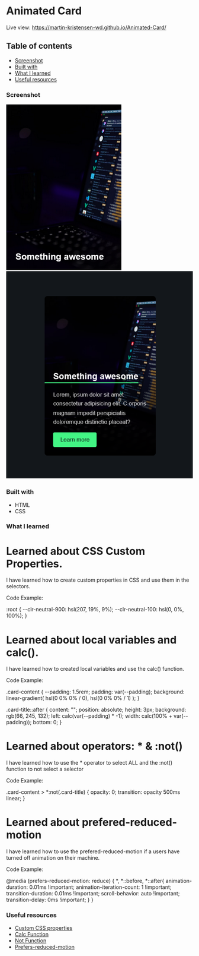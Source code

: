 # Animated Card 

Live view: https://martin-kristensen-wd.github.io/Animated-Card/

## Table of contents

  - [Screenshot](#screenshot)
  - [Built with](#built-with)
  - [What I learned](#what-i-learned)
  - [Useful resources](#useful-resources)


### Screenshot

![](./images/Screenshot1.png)
![](./images/Screenshot2.png)


### Built with

- HTML
- CSS 


### What I learned

# Learned about CSS Custom Properties. 

I have learned how to create custom properties in CSS and use them in the selectors. 

Code Example: 

:root {
  --clr-neutral-900: hsl(207, 19%, 9%); 
  --clr-neutral-100: hsl(0, 0%, 100%); 
}


# Learned about local variables and calc(). 

I have learned how to created local variables and use the calc() function.

Code Example:

.card-content {
  --padding: 1.5rem; 
  padding: var(--padding);
  background: linear-gradient(
    hsl(0 0% 0% / 0), 
    hsl(0 0% 0% / 1)
  ); 
}

.card-title::after {
  content: "";
  position: absolute;
  height: 3px; 
  background: rgb(66, 245, 132);
  left: calc(var(--padding) * -1); 
  width: calc(100% + var(--padding));
  bottom: 0; 
}


# Learned about operators: * & :not()

I have learned how to use the * operator to select ALL and the :not() function to not select a selector

Code Example: 

.card-content > *:not(.card-title) {
  opacity: 0;
  transition: opacity 500ms linear;
}


# Learned about prefered-reduced-motion 

I have learned how to use the prefered-reduced-motion if a users have turned off animation on their machine. 

Code Example:

@media (prefers-reduced-motion: reduce) {
  *,
  *::before, 
  *::after{
    animation-duration: 0.01ms !important;
    animation-iteration-count: 1 !important;
    transition-duration: 0.01ms !important;
    scroll-behavior: auto !important;
    transition-delay: 0ms !important;
  }
}


### Useful resources

- [Custom CSS properties](https://developer.mozilla.org/en-US/docs/Web/CSS/Using_CSS_custom_properties)
- [Calc Function](https://developer.mozilla.org/en-US/docs/Web/CSS/calc())
- [Not Function](https://developer.mozilla.org/en-US/docs/Web/CSS/:not)
- [Prefers-reduced-motion](https://developer.mozilla.org/en-US/docs/Web/CSS/@media/prefers-reduced-motion)
